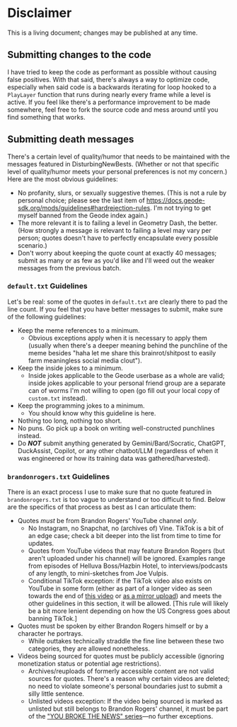 # Disclaimer
This is a living document; changes may be published at any time.
## Submitting changes to the code
I have tried to keep the code as performant as possible without causing false positives. With that said, there's always a way to optimize code, especially when said code is a backwards iterating for loop hooked to a `PlayLayer` function that runs during nearly every frame while a level is active. If you feel like there's a performance improvement to be made somewhere, feel free to fork the source code and mess around until you find something that works.
## Submitting death messages
There's a certain level of quality/humor that needs to be maintained with the messages featured in DisturbingNewBests. (Whether or not that specific level of quality/humor meets your personal preferences is not my concern.)
Here are the most obvious guidelines:
- No profanity, slurs, or sexually suggestive themes. (This is not a rule by personal choice; please see the last item of https://docs.geode-sdk.org/mods/guidelines#hardrejection-rules. I'm not trying to get myself banned from the Geode index again.)
- The more relevant it is to failing a level in Geometry Dash, the better. (How strongly a message is relevant to failing a level may vary per person; quotes doesn't have to perfectly encapsulate every possible scenario.)
- Don't worry about keeping the quote count at exactly 40 messages; submit as many or as few as you'd like and I'll weed out the weaker messages from the previous batch.
### `default.txt` Guidelines
Let's be real: some of the quotes in `default.txt` are clearly there to pad the line count. If you feel that you have better messages to submit, make sure of the following guidelines:
- Keep the meme references to a minimum.
    - Obvious exceptions apply when it is necessary to apply them (usually when there's a deeper meaning behind the punchline of the meme besides "haha let me share this brainrot/shitpost to easily farm meaningless social media clout").
- Keep the inside jokes to a minimum.
    - Inside jokes applicable to the Geode userbase as a whole are valid; inside jokes applicable to your personal friend group are a separate can of worms I'm not willing to open (go fill out your local copy of `custom.txt` instead).
- Keep the programming jokes to a minimum.
    - You should know why this guideline is here.
- Nothing too long, nothing too short.
- No puns. Go pick up a book on writing well-constructed punchlines instead.
- Do ***NOT*** submit anything generated by Gemini/Bard/Socratic, ChatGPT, DuckAssist, Copilot, or any other chatbot/LLM (regardless of when it was engineered or how its training data was gathered/harvested).
### `brandonrogers.txt` Guidelines
There is an exact process I use to make sure that no quote featured in `brandonrogers.txt` is too vague to understand or too difficult to find. Below are the specifics of that process as best as I can articulate them:
- Quotes *must* be from Brandon Rogers' YouTube channel *only*.
    - No Instagram, no Snapchat, no (archives of) Vine. TikTok is a bit of an edge case; check a bit deeper into the list from time to time for updates.
    - Quotes from YouTube videos that may feature Brandon Rogers (but aren't uploaded under his channel) will be ignored. Examples range from episodes of Helluva Boss/Hazbin Hotel, to interviews/podcasts of any length, to mini-sketches from Joe Vulpis.
    - Conditional TikTok exception: if the TikTok video also exists on YouTube in some form (either as part of a longer video as seen towards the end of [this video](https://www.youtube.com/watch?v=bfJspgtK8r4) or [as a mirror upload](https://www.youtube.com/watch?v=ckvNvjWsD7w)) and meets the other guidelines in this section, it will be allowed. [This rule will likely be a bit more lenient depending on how the US Congress goes about banning TikTok.]
- Quotes must be spoken by either Brandon Rogers himself or by a character he portrays.
    - While outtakes technically straddle the fine line between these two categories, they are allowed nonetheless.
- Videos being sourced for quotes must be publicly accessible (ignoring monetization status or potential age restrictions).
    - Archives/reuploads of formerly accessible content are not valid sources for quotes. There's a reason why certain videos are deleted; no need to violate someone's personal boundaries just to submit a silly little sentence.
    - Unlisted videos exception: If the video being sourced is marked as unlisted but still belongs to Brandon Rogers' channel, it must be part of the ["YOU BROKE THE NEWS" series](https://www.youtube.com/watch?v=BiC9gh5C5w0)—no further exceptions.
